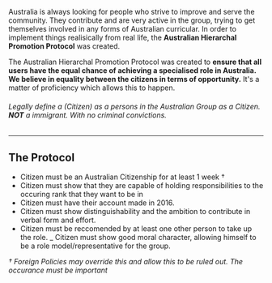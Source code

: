 Australia is always looking for people who strive to improve and serve the community. They contribute and are very active in the group, trying to get themselves involved in any forms of Australian curricular. In order to implement things realisically from real life, the **Australian Hierarchal Promotion Protocol** was created.

The Australian Hierarchal Promotion Protocol was created to **ensure that all users have the equal chance of achieving a specialised role in Australia. We believe in equality between the citizens in terms of opportunity.** It's a matter of proficiency which allows this to happen.

###### Legally define a (Citizen) as a persons in the Australian Group as a Citizen. **NOT** a immigrant. With no criminal convictions.


***

## The Protocol

- Citizen must be an Australian Citizenship for at least 1 week †
- Citizen must show that they are capable of holding responsibilities to the occuring rank that they want to be in
- Citizen must have their account made in 2016.
- Citizen must show distinguishability and the ambition to contribute in verbal form and effort.
- Citizen must be reccomended by at least one other person to take up the role. 
_ Citizen must show good moral character, allowing himself to be a role model/representative for the group.


_† Foreign Policies may override this and allow this to be ruled out. The occurance must be important_
